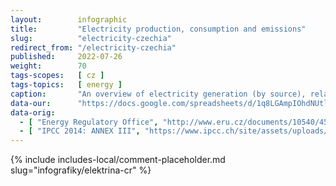 ```yaml
---
layout:        infographic
title:         "Electricity production, consumption and emissions"
slug:          "electricity-czechia"
redirect_from: "/electricity-czechia"
published:     2022-07-26
weight:        70
tags-scopes:   [ cz ]
tags-topics:   [ energy ]
caption:       "An overview of electricity generation (by source), related CO2eq emissions and electricity consumption (by sector). The vast majority of emissions related to energy generation in Czechia comes from coal."
data-our:      "https://docs.google.com/spreadsheets/d/1q8LGAmpIOhdNUtljeOWxljy_FIE63THlnr3z9lsJTlI/edit?usp=sharing"
data-orig:
  - [ "Energy Regulatory Office", "http://www.eru.cz/documents/10540/4580207/Rocni_zprava_provoz_ES_2018.pdf/" ]
  - [ "IPCC 2014: ANNEX III", "https://www.ipcc.ch/site/assets/uploads/2018/02/ipcc_wg3_ar5_annex-iii.pdf" ]
---
```


{% include includes-local/comment-placeholder.md slug="infografiky/elektrina-cr" %}

